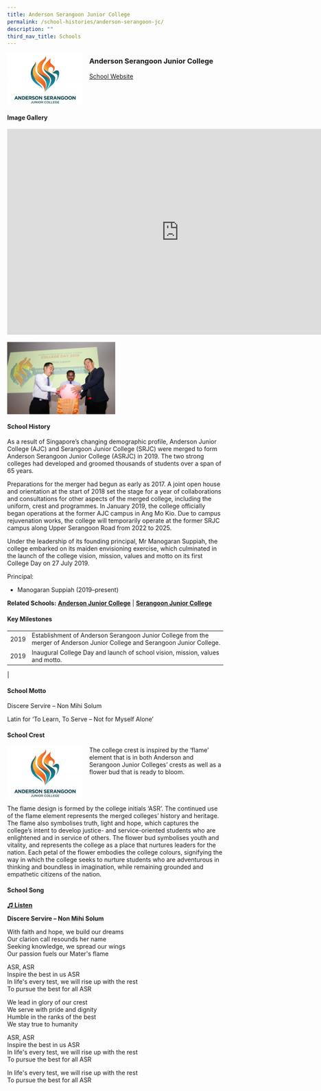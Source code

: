 ```yaml
---
title: Anderson Serangoon Junior College
permalink: /school-histories/anderson-serangoon-jc/
description: ""
third_nav_title: Schools
---
```

<img align="left" style="width:35%;margin-right:15px;" src="/images/andersonsrjc1.png">

### **Anderson Serangoon Junior College**
[School Website](https://asrjc.moe.edu.sg/)
<br clear="left">
#### **Image Gallery**
<iframe allowfullscreen="true" height="479" width="800" frameborder="0" src="https://docs.google.com/presentation/d/e/2PACX-1vT4Z5jATaiUp4mjN8kFMnUNxY0alPJvbzcWMcLv7C59fVYxYq2qJgyAqePx8Q9xGULekNDjtiF3RXDk/embed?start=false&amp;loop=true&amp;delayms=5000"></iframe>
<p><a href="https://d1yxymztqoj7qn.amplifyapp.com/images/andersonsrjc2.jpg">  
<img align="left" style="width:50%;margin-right:15px;" src="/images/andersonsrjc2.jpg">
</a></p>

<br clear="left">

#### **School History**
As a result of Singapore’s changing demographic profile, Anderson Junior College (AJC) and Serangoon Junior College (SRJC) were merged to form Anderson Serangoon Junior College (ASRJC) in 2019.&nbsp;The two strong colleges had developed and groomed thousands of students over a span of 65 years.&nbsp;&nbsp;

Preparations for the merger had begun as early as 2017. A joint open house and orientation at the start of 2018 set the stage for a year of collaborations and consultations for other aspects of the merged college, including the uniform, crest and programmes. In January 2019, the college officially began operations at the former AJC campus in Ang Mo Kio. Due to campus rejuvenation works, the college will temporarily operate at the former SRJC campus along Upper Serangoon Road from 2022 to 2025.

Under the leadership of its founding principal, Mr Manogaran Suppiah, the college embarked on its maiden envisioning exercise, which culminated in the launch of the college vision, mission, values and motto on its first College Day on 27 July 2019.

Principal:<br>
* Manogaran Suppiah (2019–present)

**Related Schools:** **[Anderson Junior College](https://d1yxymztqoj7qn.amplifyapp.com/school-histories/anderson-jc/)** \| **[Serangoon Junior College](https://d1yxymztqoj7qn.amplifyapp.com/school-histories/serangoon-jc/)** 


#### **Key Milestones**

|  |  |
|:---:|---|
| 2019 | Establishment of Anderson Serangoon Junior College from the merger of Anderson Junior College and Serangoon Junior College. |
| 2019 | Inaugural College Day and launch of school vision, mission, values and motto. |
|

#### **School Motto**
Discere Servire – Non Mihi Solum  
  
Latin for ‘To Learn, To Serve – Not for Myself Alone’

#### **School Crest**
<img align="left" style="width:35%;margin-right:15px;" src="/images/andersonsrjc1.png">

The college crest is inspired by the ‘flame’ element that is in both Anderson and Serangoon Junior Colleges’ crests as well as a flower bud that is ready to bloom.

<br clear="left">

The flame design is formed by the college initials ‘ASR’. The continued use of the flame element represents the merged colleges’ history and heritage. The flame also symbolises truth, light and hope, which captures the college’s intent to develop justice- and service-oriented students who are enlightened and in service of others. The flower bud symbolises youth and vitality, and represents the college as a place that nurtures leaders for the nation. Each petal of the flower embodies the college colours, signifying the way in which the college seeks to nurture students who are adventurous in thinking and boundless in imagination, while remaining grounded and empathetic citizens of the nation.

#### **School Song**
<a target="\_blank" href="https://drive.google.com/file/d/1c_BY4gGIHFcABe4jtspc36msxOGlsIhB/view?usp=sharing">**♫ Listen**</a>

**Discere Servire – Non Mihi Solum**

With faith and hope, we build our dreams<br>
Our clarion call resounds her name<br>
Seeking knowledge, we spread our wings<br>
Our passion fuels our Mater's flame

ASR, ASR<br>
Inspire the best in us ASR<br>
In life's every test, we will rise up with the rest<br>
To pursue the best for all ASR

We lead in glory of our crest<br>
We serve with pride and dignity<br>
Humble in the ranks of the best<br>
We stay true to humanity

ASR, ASR<br>
Inspire the best in us ASR<br>
In life's every test, we will rise up with the rest<br>
To pursue the best for all ASR

In life's every test, we will rise up with the rest<br>
To pursue the best for all ASR
